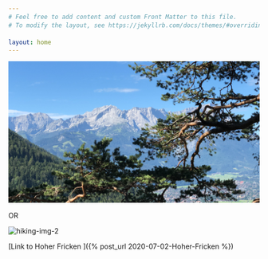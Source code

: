 ```yaml
---
# Feel free to add content and custom Front Matter to this file.
# To modify the layout, see https://jekyllrb.com/docs/themes/#overriding-theme-defaults

layout: home
---
```

![Wetterstein](/assets/img/hiking/Wetterstein-jul.JPG)

OR

![hiking-img-2](/assets/img/hiking/hiking-img-2.jpg)

[Link to Hoher Fricken ]({% post_url 2020-07-02-Hoher-Fricken %})
